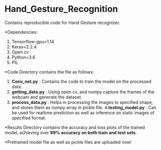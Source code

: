 # Hand_Gesture_Recognition
Contains reproducible code for Hand Gesture recognizer.

*Dependencies:
  1. Tensorflow-gpu=1.14
  2. Keras=2.2.4
  3. Open cv
  4. Python=3.6
  5. PIL
  
*Code Directory contains the file as follows:
  1. **Conv_net.py** : Contains the code to train the model on the processed data.
  2. **getting_data.py** : Using open cv, and numpy capture the frames of the webcam and generate the dataset.
  3. **process_data.py** : Helps in processing the images to specified shape, and stores them as numpy array in  pickle file.
  4.**testing_model.py** : Can be used for realtime prediction as well as inference on static images of specified format.
  
*Results Directory contains the accuracy and loss plots of the trained model, achieving over **99% accuracy on both train and test sets**.

*Pretrained model file as well as pickle files are uploaded now!
